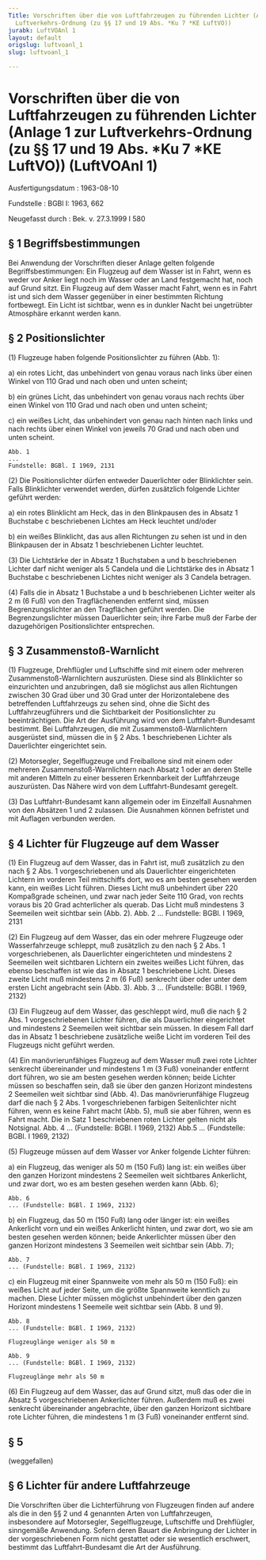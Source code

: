 ```yaml
---
Title: Vorschriften über die von Luftfahrzeugen zu führenden Lichter (Anlage 1 zur
  Luftverkehrs-Ordnung (zu §§ 17 und 19 Abs. *Ku 7 *KE LuftVO))
jurabk: LuftVOAnl 1
layout: default
origslug: luftvoanl_1
slug: luftvoanl_1

---
```


# Vorschriften über die von Luftfahrzeugen zu führenden Lichter (Anlage 1 zur Luftverkehrs-Ordnung (zu §§ 17 und 19 Abs. *Ku 7 *KE LuftVO)) (LuftVOAnl 1)

Ausfertigungsdatum
:   1963-08-10

Fundstelle
:   BGBl I: 1963, 662

Neugefasst durch
:   Bek. v. 27.3.1999 I 580


## § 1 Begriffsbestimmungen

Bei Anwendung der Vorschriften dieser Anlage gelten folgende
Begriffsbestimmungen:
Ein Flugzeug auf dem Wasser ist in
Fahrt,              wenn es weder vor Anker liegt noch im Wasser oder
an Land festgemacht hat, noch auf Grund sitzt.
Ein Flugzeug auf dem Wasser
macht Fahrt,              wenn es in Fahrt ist und sich dem Wasser
gegenüber in einer bestimmten Richtung fortbewegt.
Ein Licht ist
sichtbar,              wenn es in dunkler Nacht bei ungetrübter
Atmosphäre erkannt werden kann.


## § 2 Positionslichter

(1) Flugzeuge haben folgende Positionslichter zu führen (Abb. 1):

a)  ein rotes Licht, das unbehindert von genau voraus nach links über
    einen Winkel von 110 Grad und nach oben und unten scheint;


b)  ein grünes Licht, das unbehindert von genau voraus nach rechts über
    einen Winkel von 110 Grad und nach oben und unten scheint;


c)  ein weißes Licht, das unbehindert von genau nach hinten nach links und
    nach rechts über einen Winkel von jeweils 70 Grad und nach oben und
    unten scheint.

    Abb. 1
    ...
    Fundstelle: BGBl. I 1969, 2131




(2) Die Positionslichter dürfen entweder Dauerlichter oder
Blinklichter sein. Falls Blinklichter verwendet werden, dürfen
zusätzlich folgende Lichter geführt werden:

a)  ein rotes Blinklicht am Heck, das in den Blinkpausen des in Absatz 1
    Buchstabe c beschriebenen Lichtes am Heck leuchtet und/oder


b)  ein weißes Blinklicht, das aus allen Richtungen zu sehen ist und in
    den Blinkpausen der in Absatz 1 beschriebenen Lichter leuchtet.




(3) Die Lichtstärke der in Absatz 1 Buchstaben a und b beschriebenen
Lichter darf nicht weniger als 5 Candela und die Lichtstärke des in
Absatz 1 Buchstabe c beschriebenen Lichtes nicht weniger als 3 Candela
betragen.

(4) Falls die in Absatz 1 Buchstabe a und b beschriebenen Lichter
weiter als 2 m (6 Fuß) von den Tragflächenenden entfernt sind, müssen
Begrenzungslichter an den Tragflächen geführt werden. Die
Begrenzungslichter müssen Dauerlichter sein; ihre Farbe muß der Farbe
der dazugehörigen Positionslichter entsprechen.


## § 3 Zusammenstoß-Warnlicht

(1) Flugzeuge, Drehflügler und Luftschiffe sind mit einem oder
mehreren Zusammenstoß-Warnlichtern auszurüsten. Diese sind als
Blinklichter so einzurichten und anzubringen, daß sie möglichst aus
allen Richtungen zwischen
30 Grad über und
30 Grad unter der Horizontalebene des betreffenden Luftfahrzeugs zu
sehen sind, ohne die Sicht des Luftfahrzeugführers und die
Sichtbarkeit der Positionslichter zu beeinträchtigen. Die Art der
Ausführung wird von dem Luftfahrt-Bundesamt bestimmt. Bei
Luftfahrzeugen, die mit Zusammenstoß-Warnlichtern ausgerüstet sind,
müssen die in § 2 Abs. 1 beschriebenen Lichter als Dauerlichter
eingerichtet sein.

(2) Motorsegler, Segelflugzeuge und Freiballone sind mit einem oder
mehreren Zusammenstoß-Warnlichtern nach Absatz 1 oder an deren Stelle
mit anderen Mitteln zu einer besseren Erkennbarkeit der Luftfahrzeuge
auszurüsten. Das Nähere wird von dem Luftfahrt-Bundesamt geregelt.

(3) Das Luftfahrt-Bundesamt kann allgemein oder im Einzelfall
Ausnahmen von den Absätzen 1 und 2 zulassen. Die Ausnahmen können
befristet und mit Auflagen verbunden werden.


## § 4 Lichter für Flugzeuge auf dem Wasser

(1) Ein Flugzeug auf dem Wasser, das in Fahrt ist, muß zusätzlich zu
den nach § 2 Abs. 1 vorgeschriebenen und als Dauerlichter
eingerichteten Lichtern im vorderen Teil mittschiffs dort, wo es am
besten gesehen werden kann, ein weißes Licht führen. Dieses Licht muß
unbehindert über 220 Kompaßgrade scheinen, und zwar nach jeder Seite
110 Grad, von rechts voraus bis 20 Grad achterlicher als querab. Das
Licht muß mindestens 3 Seemeilen weit sichtbar sein (Abb. 2).
Abb. 2
...
Fundstelle: BGBl. I 1969, 2131

(2) Ein Flugzeug auf dem Wasser, das ein oder mehrere Flugzeuge oder
Wasserfahrzeuge schleppt, muß zusätzlich zu den nach § 2 Abs. 1
vorgeschriebenen, als Dauerlichter eingerichteten und mindestens 2
Seemeilen weit sichtbaren Lichtern ein zweites weißes Licht führen,
das ebenso beschaffen ist wie das in Absatz 1 beschriebene Licht.
Dieses zweite Licht muß mindestens 2 m (6 Fuß) senkrecht über oder
unter dem ersten Licht angebracht sein (Abb. 3).
Abb. 3 ... (Fundstelle: BGBl. I 1969, 2132)

(3) Ein Flugzeug auf dem Wasser, das geschleppt wird, muß die nach § 2
Abs. 1 vorgeschriebenen Lichter führen, die als Dauerlichter
eingerichtet und mindestens 2 Seemeilen weit sichtbar sein müssen. In
diesem Fall darf das in Absatz 1 beschriebene zusätzliche weiße Licht
im vorderen Teil des Flugzeugs nicht geführt werden.

(4) Ein manövrierunfähiges Flugzeug auf dem Wasser muß zwei rote
Lichter senkrecht übereinander und mindestens 1 m (3 Fuß) voneinander
entfernt dort führen, wo sie am besten gesehen werden können; beide
Lichter müssen so beschaffen sein, daß sie über den ganzen Horizont
mindestens 2 Seemeilen weit sichtbar sind (Abb. 4). Das
manövrierunfähige Flugzeug darf die nach § 2 Abs. 1 vorgeschriebenen
farbigen Seitenlichter nicht führen, wenn es keine Fahrt macht (Abb.
5), muß sie aber führen, wenn es Fahrt macht. Die in Satz 1
beschriebenen roten Lichter gelten nicht als Notsignal.
Abb. 4 ... (Fundstelle: BGBl. I 1969, 2132)
Abb.5 ... (Fundstelle: BGBl. I 1969, 2132)

(5) Flugzeuge müssen auf dem Wasser vor Anker folgende Lichter führen:

a)  ein Flugzeug, das weniger als 50 m (150 Fuß) lang ist: ein weißes über
    den ganzen Horizont mindestens 2 Seemeilen weit sichtbares Ankerlicht,
    und zwar dort, wo es am besten gesehen werden kann (Abb. 6);

    Abb. 6
    ... (Fundstelle: BGBl. I 1969, 2132)


b)  ein Flugzeug, das 50 m (150 Fuß) lang oder länger ist: ein weißes
    Ankerlicht vorn und ein weißes Ankerlicht hinten, und zwar dort, wo
    sie am besten gesehen werden können; beide Ankerlichter müssen über
    den ganzen Horizont mindestens 3 Seemeilen weit sichtbar sein (Abb.
    7);

    Abb. 7
    ... (Fundstelle: BGBl. I 1969, 2132)


c)  ein Flugzeug mit einer Spannweite von mehr als 50 m (150 Fuß): ein
    weißes Licht auf jeder Seite, um die größte Spannweite kenntlich zu
    machen. Diese Lichter müssen möglichst unbehindert über den ganzen
    Horizont mindestens 1 Seemeile weit sichtbar sein (Abb. 8 und 9).

    Abb. 8
    ... (Fundstelle: BGBl. I 1969, 2132)

    Flugzeuglänge weniger als 50 m

    Abb. 9
    ... (Fundstelle: BGBl. I 1969, 2132)

    Flugzeuglänge mehr als 50 m




(6) Ein Flugzeug auf dem Wasser, das auf Grund sitzt, muß das oder die
in Absatz 5 vorgeschriebenen Ankerlichter führen. Außerdem muß es zwei
senkrecht übereinander angebrachte, über den ganzen Horizont sichtbare
rote Lichter führen, die mindestens 1 m (3 Fuß) voneinander entfernt
sind.


## § 5

(weggefallen)


## § 6 Lichter für andere Luftfahrzeuge

Die Vorschriften über die Lichterführung von Flugzeugen finden auf
andere als die in den §§ 2 und 4 genannten Arten von Luftfahrzeugen,
insbesondere auf Motorsegler, Segelflugzeuge, Luftschiffe und
Drehflügler, sinngemäße Anwendung. Sofern deren Bauart die Anbringung
der Lichter in der vorgeschriebenen Form nicht gestattet oder sie
wesentlich erschwert, bestimmt das Luftfahrt-Bundesamt die Art der
Ausführung.

